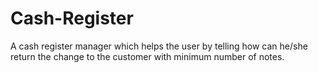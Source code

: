 # Cash-Register
A cash register manager which helps the user by telling how can he/she return the change to the customer with minimum number of notes.
